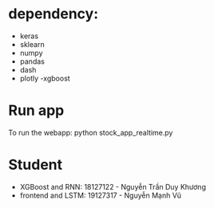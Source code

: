 # dependency:
- keras
- sklearn
- numpy
- pandas
- dash
- plotly
-xgboost

# Run app
To run the webapp: python stock_app_realtime.py

# Student
- XGBoost and RNN: 18127122 - Nguyễn Trần Duy Khương
- frontend and LSTM: 19127317	- Nguyễn Mạnh Vũ
